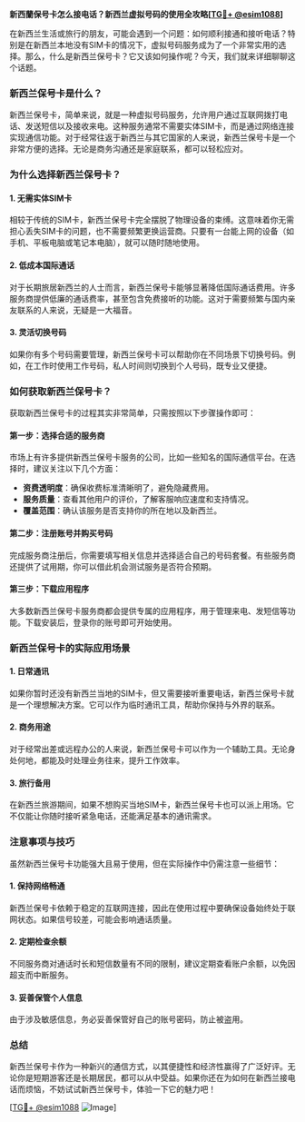 **新西蘭保号卡怎么接电话？新西兰虚拟号码的使用全攻略[[TG💪+ @esim1088](https://t.me/s/esim1088)]**

在新西兰生活或旅行的朋友，可能会遇到一个问题：如何顺利接通和接听电话？特别是在新西兰本地没有SIM卡的情况下，虚拟号码服务成为了一个非常实用的选择。那么，什么是新西兰保号卡？它又该如何操作呢？今天，我们就来详细聊聊这个话题。

### 新西兰保号卡是什么？

新西兰保号卡，简单来说，就是一种虚拟号码服务，允许用户通过互联网拨打电话、发送短信以及接收来电。这种服务通常不需要实体SIM卡，而是通过网络连接实现通信功能。对于经常往返于新西兰与其它国家的人来说，新西兰保号卡是一个非常方便的选择。无论是商务沟通还是家庭联系，都可以轻松应对。

### 为什么选择新西兰保号卡？

#### 1. **无需实体SIM卡**
   相较于传统的SIM卡，新西兰保号卡完全摆脱了物理设备的束缚。这意味着你无需担心丢失SIM卡的问题，也不需要频繁更换运营商。只要有一台能上网的设备（如手机、平板电脑或笔记本电脑），就可以随时随地使用。

#### 2. **低成本国际通话**
   对于长期旅居新西兰的人士而言，新西兰保号卡能够显著降低国际通话费用。许多服务商提供低廉的通话费率，甚至包含免费接听的功能。这对于需要频繁与国内亲友联系的人来说，无疑是一大福音。

#### 3. **灵活切换号码**
   如果你有多个号码需要管理，新西兰保号卡可以帮助你在不同场景下切换号码。例如，在工作时使用工作号码，私人时间则切换到个人号码，既专业又便捷。

### 如何获取新西兰保号卡？

获取新西兰保号卡的过程其实非常简单，只需按照以下步骤操作即可：

#### 第一步：选择合适的服务商
市场上有许多提供新西兰保号卡服务的公司，比如一些知名的国际通信平台。在选择时，建议关注以下几个方面：
- **资费透明度**：确保收费标准清晰明了，避免隐藏费用。
- **服务质量**：查看其他用户的评价，了解客服响应速度和支持情况。
- **覆盖范围**：确认该服务是否支持你的所在地以及新西兰。

#### 第二步：注册账号并购买号码
完成服务商注册后，你需要填写相关信息并选择适合自己的号码套餐。有些服务商还提供了试用期，你可以借此机会测试服务是否符合预期。

#### 第三步：下载应用程序
大多数新西兰保号卡服务商都会提供专属的应用程序，用于管理来电、发短信等功能。下载安装后，登录你的账号即可开始使用。

### 新西兰保号卡的实际应用场景

#### 1. **日常通讯**
   如果你暂时还没有新西兰当地的SIM卡，但又需要接听重要电话，新西兰保号卡就是一个理想解决方案。它可以作为临时通讯工具，帮助你保持与外界的联系。

#### 2. **商务用途**
   对于经常出差或远程办公的人来说，新西兰保号卡可以作为一个辅助工具。无论身处何地，都能及时处理业务往来，提升工作效率。

#### 3. **旅行备用**
   在新西兰旅游期间，如果不想购买当地SIM卡，新西兰保号卡也可以派上用场。它不仅能让你随时接听紧急电话，还能满足基本的通讯需求。

### 注意事项与技巧

虽然新西兰保号卡功能强大且易于使用，但在实际操作中仍需注意一些细节：

#### 1. **保持网络畅通**
   新西兰保号卡依赖于稳定的互联网连接，因此在使用过程中要确保设备始终处于联网状态。如果信号较差，可能会影响通话质量。

#### 2. **定期检查余额**
   不同服务商对通话时长和短信数量有不同的限制，建议定期查看账户余额，以免因超支而中断服务。

#### 3. **妥善保管个人信息**
   由于涉及敏感信息，务必妥善保管好自己的账号密码，防止被盗用。

### 总结

新西兰保号卡作为一种新兴的通信方式，以其便捷性和经济性赢得了广泛好评。无论你是短期游客还是长期居民，都可以从中受益。如果你还在为如何在新西兰接电话而烦恼，不妨试试新西兰保号卡，体验一下它的魅力吧！

[[TG💪+ @esim1088](https://t.me/s/esim1088) ![Image](https://i.postimg.cc/4NQfJmqS/Snipaste-2025-05-13-00-14-12.png)]